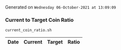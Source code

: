 Generated on `Wednesday 06-October-2021 at 13:09:09`

### Current to Target Coin Ratio
`current_coin_ratio.sh`

Date|Current|Target|Ratio
---|---|---|---

